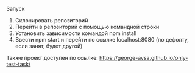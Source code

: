 Запуск

1. Склонировать репозиторий
2. Перейти в репозиторий с помощью командной строки
3. Установить зависимости командой npm install
4. Ввести npm start и перейти по ссылке localhost:8080 (по дефолту, если занят, будет другой)

Также проект доступен по ссылке:
https://george-avsa.github.io/only-test-task/
